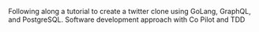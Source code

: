 Following along a tutorial to create a twitter clone using GoLang, GraphQL, and PostgreSQL.
Software development approach with Co Pilot and TDD
